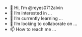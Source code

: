 - 👋 Hi, I’m @reyes0712alvin
- 👀 I’m interested in ...
- 🌱 I’m currently learning ...
- 💞️ I’m looking to collaborate on ...
- 📫 How to reach me ...

<!---
reyes0712alvin/reyes0712alvin is a ✨ special ✨ repository because its `README.md` (this file) appears on your GitHub profile.
You can click the Preview link to take a look at your changes.
--->
